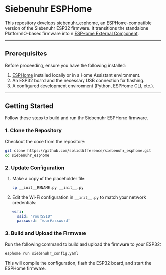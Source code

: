 # Siebenuhr ESPHome
This repository develops siebenuhr_esphome, an ESPHome-compatible version of the Siebenuhr ESP32 firmware. It transitions the standalone PlatformIO-based firmware into n [ESPHome External Component](https://esphome.io/components/external_components.html).

---

## Prerequisites

Before proceeding, ensure you have the following installed:

1. [ESPHome](https://esphome.io/guides/installing.html) installed locally or in a Home Assistant environment.
2. An ESP32 board and the necessary USB connection for flashing.
3. A configured development environment (Python, ESPHome CLI, etc.).

---

## Getting Started

Follow these steps to build and run the Siebenuhr ESPHome firmware.

### 1. Clone the Repository
Checkout the code from the repository:
```bash
git clone https://github.com/soliddifference/siebenuhr_esphome.git
cd siebenuhr_esphome
```

### 2. Update Configuration
1. Make a copy of the placeholder file:
   ```bash
   cp __init__RENAME.py __init__.py
   ```
2. Edit the Wi-Fi configuration in `__init__.py` to match your network credentials:
   ```yaml
   wifi:
     ssid: "YourSSID"
     password: "YourPassword"
   ```

### 3. Build and Upload the Firmware
Run the following command to build and upload the firmware to your ESP32:
```bash
esphome run siebenuhr_config.yaml
```

This will compile the configuration, flash the ESP32 board, and start the ESPHome firmware.
